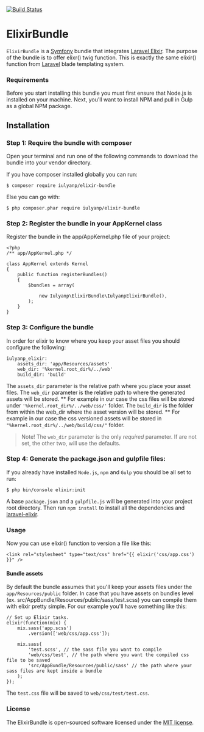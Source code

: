 [![Build Status](https://travis-ci.org/iulyanp/elixir-bundle.svg?branch=master)](https://travis-ci.org/iulyanp/elixir-bundle)

ElixirBundle
============

`ElixirBundle` is a [Symfony](http://symfony.com/) bundle that integrates [Laravel Elixir](https://github.com/laravel/elixir). 
The purpose of the bundle is to offer elixr() twig function.
This is exactly the same elixir() function from [Laravel](https://laravel.com) blade templating system.

### Requirements
Before you start installing this bundle you must first ensure that Node.js is installed on your machine.
Next, you'll want to install NPM and pull in Gulp as a global NPM package.

## Installation

### Step 1: Require the bundle with composer

Open your terminal and run one of the following commands to download the bundle into your vendor directory.

If you have composer installed globally you can run:
```
$ composer require iulyanp/elixir-bundle
```
Else you can go with:
```
$ php composer.phar require iulyanp/elixir-bundle
```

### Step 2: Register the bundle in your AppKernel class

Register the bundle in the app/AppKernel.php file of your project:

```
<?php
/** app/AppKernel.php */

class AppKernel extends Kernel
{
    public function registerBundles()
    {
        $bundles = array(

            new Iulyanp\ElixirBundle\IulyanpElixirBundle(),
        );
    }
}
```

### Step 3: Configure the bundle

In order for elixir to know where you keep your asset files you should configure the following:
```
iulyanp_elixir:
    assets_dir: 'app/Resources/assets'
    web_dir: '%kernel.root_dir%/../web'
    build_dir: 'build'
```

The `assets_dir` parameter is the relative path where you place your asset files.
The `web_dir` parameter is the relative path to where the generated assets will be stored.
** For example in our case the css files will be stored under `'%kernel.root_dir%/../web/css/'` folder.
The `build_dir` is the folder from within the web_dir where the asset version will be stored.
** For example in our case the css versioned assets will be stored in `"%kernel.root_dir%/../web/build/css/"` folder.

> Note! The `web_dir` parameter is the only *required* parameter. If are not set, the other two, will use the defaults.

### Step 4: Generate the package.json and gulpfile files:
If you already have installed `Node.js`, `npm` and `Gulp` you should be all set to run:

```
$ php bin/console elixir:init
```
A base `package.json` and a `gulpfile.js` will be generated into your project root directory.
Then run `npm install` to install all the dependencies and [laravel-elixir](https://github.com/laravel/elixir).

### Usage
Now you can use elixir() function to version a file like this:
```
<link rel="stylesheet" type="text/css" href="{{ elixir('css/app.css') }}" />
```

#### Bundle assets
By default the bundle assumes that you'll keep your assets files under the `app/Resources/public` folder.
In case that you have assets on bundles level (ex. src/AppBundle/Resources/public/sass/test.scss) you can compile them with elixir pretty simple.
For our example you'll have something like this:
```
// Set up Elixir tasks.
elixir(function(mix) {
    mix.sass('app.scss')
        .version(['web/css/app.css']);

    mix.sass(
        'test.scss', // the sass file you want to compile
        'web/css/test', // the path where you want the compiled css file to be saved
        'src/AppBundle/Resources/public/sass' // the path where your sass files are kept inside a bundle
    );
});
```
The `test.css` file will be saved to `web/css/test/test.css`.

### License
The ElixirBundle is open-sourced software licensed under the [MIT license](https://opensource.org/licenses/MIT).
